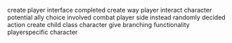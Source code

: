 create player interface completed create way player interact character potential ally choice involved combat player side instead randomly decided action create child class character give branching functionality playerspecific character